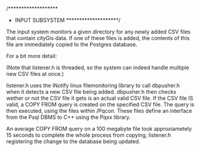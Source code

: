 /*******************
* INPUT SUBSYSTEM
********************/

The input system monitors a given directory for any newly added CSV files that contain cityGis data.
If one of these files is added, the contents of this file are immediately copied to the Postgres database.

For a bit more detail:

(Note that listener.h is threaded, so the system can indeed handle multiple new CSV files at once.) 

listener.h uses the iNotify linux filemonitoring library to call dbpusher.h when it detects a new CSV file 
being added. dbpusher.h then checks wether or not the CSV file it gets is an actual valid CSV file. 
If the CSV file IS valid, a COPY FROM query is created on the specified CSV file. The query is then executed,
using the files within /Pqcon. These files define an interface from the Psql DBMS to C++ using the Pqxx library.

An average COPY FROM query on a 100 megabyte file took approxiametely 15 seconds to complete the whole
process from copying, listener.h registering the change to the database being updated. 

